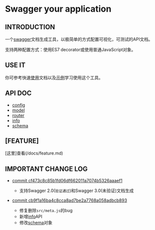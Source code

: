 # Swagger your application

## INTRODUCTION

一个[swagger](https://swagger.io)文档生成工具，以极简单的方式配置可视化，可测试的API文档。

支持两种配置方式：使用ES7 decorator或使用普通JavaScript对象。

## USE IT

你可参考快速[使用](/docs/start.md)文档以及[示例](/example)学习使用这个工具。

## API DOC
- [config](/docs/config.md)
- [model](/docs/model.md)
- [router](/docs/router.md)
- [info](/docs/info.md)
- [schema](/doc/schema.md)

## [FEATURE]

[这里]查看(/docs/feature.md)

## IMPORTANT CHANGE LOG

- [commit cf473c8c85b1fd06df662011a7074b5326aaaef1](/commit/cf473c8c85b1fd06df662011a7074b5326aaaef1)
  - 支持Swagger 2.0(`验证通过`)和Swagger 3.0(未验证)文档生成

- [commit cb9f1a16ba4c8cca8ad7be2a7768a058adbcb893](/commit/cb9f1a16ba4c8cca8ad7be2a7768a058adbcb893)
  - 修复删除`src/meta.js`的bug
  - 新增[info](/docs/info.md)API
  - 修改[schema](/docs/schema.md)对象
